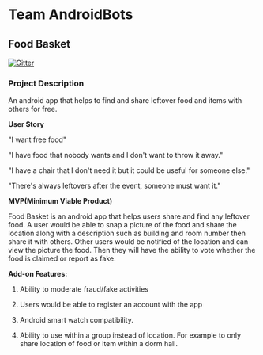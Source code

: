 # Team AndroidBots

## Food Basket

[![Gitter](https://badges.gitter.im/Join%20Chat.svg)](https://gitter.im/AndroidBots/Lobby?utm_source=badge&utm_medium=badge&utm_campaign=pr-badge&utm_content=badge)

### Project Description

An android app that helps to find and share leftover food and items with others for free.

**User Story**

"I want free food"

"I have food that nobody wants and I don't want to throw it away."

"I have a chair that I don't need it but it could be useful for someone else."

"There's always leftovers after the event, someone must want it."

**MVP(Minimum Viable Product)**

Food Basket is an android app that helps users share and find any leftover food. A user would be able to snap a picture of the food and share the location along with a description such as building and room number then share it with others. Other users would be notified of the location and can view the picture the food. Then they will have the ability to vote whether the food is claimed or report as fake.


**Add-on Features:**

1. Ability to moderate fraud/fake activities

2. Users would be able to register an account with the app

3. Android smart watch compatibility.

4. Ability to use within a group instead of location. For example to only share location of food or item within a dorm hall.
